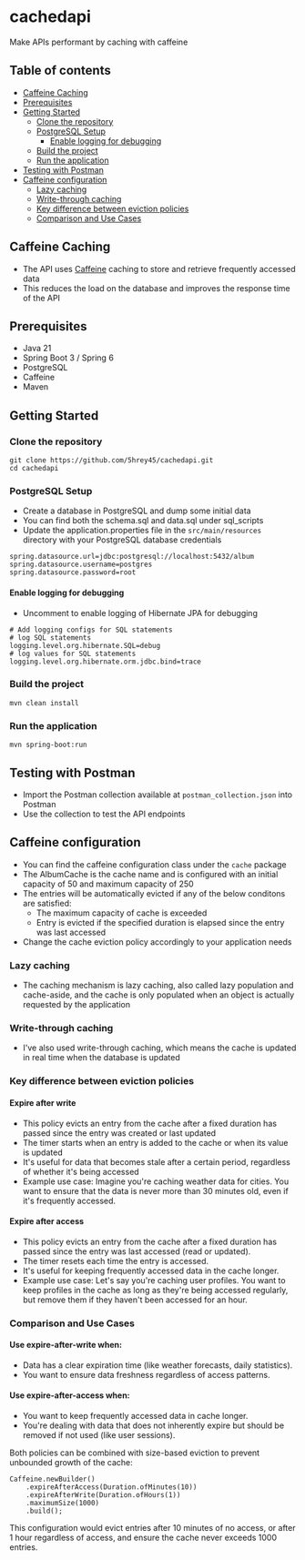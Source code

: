 # cachedapi
Make APIs performant by caching with caffeine

## Table of contents
- [Caffeine Caching](#caffeine-caching)
- [Prerequisites](#prerequisites)
- [Getting Started](#getting-started)
  - [Clone the repository](#clone-the-repository)
  - [PostgreSQL Setup](#postgresql-setup)
    - [Enable logging for debugging](#enable-logging-for-debugging)
  - [Build the project](#build-the-project)
  - [Run the application](#run-the-application)
- [Testing with Postman](#testing-with-postman)
- [Caffeine configuration](#caffeine-configuration)
  - [Lazy caching](#lazy-caching)
  - [Write-through caching](#write-through-caching)
  - [Key difference between eviction policies](#key-difference-between-eviction-policies)
  - [Comparison and Use Cases](#comparison-and-use-cases)

## Caffeine Caching

- The API uses [Caffeine](https://github.com/ben-manes/caffeine) caching to store and retrieve frequently accessed data
- This reduces the load on the database and improves the response time of the API

## Prerequisites
- Java 21
- Spring Boot 3 / Spring 6
- PostgreSQL
- Caffeine
- Maven

## Getting Started

### Clone the repository
```
git clone https://github.com/5hrey45/cachedapi.git
cd cachedapi
```

### PostgreSQL Setup
- Create a database in PostgreSQL and dump some initial data
- You can find both the schema.sql and data.sql under sql_scripts
- Update the application.properties file in the `src/main/resources` directory with your PostgreSQL database credentials
```
spring.datasource.url=jdbc:postgresql://localhost:5432/album
spring.datasource.username=postgres
spring.datasource.password=root
```

#### Enable logging for debugging
- Uncomment to enable logging of Hibernate JPA for debugging
```
# Add logging configs for SQL statements
# log SQL statements
logging.level.org.hibernate.SQL=debug
# log values for SQL statements
logging.level.org.hibernate.orm.jdbc.bind=trace
```

### Build the project
```
mvn clean install
```

### Run the application
```
mvn spring-boot:run
```

## Testing with Postman
- Import the Postman collection available at `postman_collection.json` into Postman
- Use the collection to test the API endpoints

## Caffeine configuration
- You can find the caffeine configuration class under the `cache` package
- The AlbumCache is the cache name and is configured with an initial capacity of 50 and maximum capacity of 250
- The entries will be automatically evicted if any of the below conditons are satisfied:
  - The maximum capacity of cache is exceeded
  - Entry is evicted if the specified duration is elapsed since the entry was last accessed
- Change the cache eviction policy accordingly to your application needs

### Lazy caching
- The caching mechanism is lazy caching, also called lazy population and cache-aside, and the cache is only populated
  when an object is actually requested by the application

### Write-through caching
- I've also used write-through caching, which means the cache is updated in real time when the database is updated

### Key difference between eviction policies
#### Expire after write
- This policy evicts an entry from the cache after a fixed duration has passed since the entry was created or last updated
- The timer starts when an entry is added to the cache or when its value is updated
- It's useful for data that becomes stale after a certain period, regardless of whether it's being accessed
- Example use case:
  Imagine you're caching weather data for cities. You want to ensure that the data is never more than 30 minutes old,
  even if it's frequently accessed.

#### Expire after access
- This policy evicts an entry from the cache after a fixed duration has passed since the entry was last accessed (read or updated).
- The timer resets each time the entry is accessed.
- It's useful for keeping frequently accessed data in the cache longer.
- Example use case:
  Let's say you're caching user profiles. You want to keep profiles in the cache as long as they're being accessed regularly,
  but remove them if they haven't been accessed for an hour.

### Comparison and Use Cases

#### Use expire-after-write when:

- Data has a clear expiration time (like weather forecasts, daily statistics).
- You want to ensure data freshness regardless of access patterns.


#### Use expire-after-access when:

- You want to keep frequently accessed data in cache longer.
- You're dealing with data that does not inherently expire but should be removed if not used (like user sessions).

Both policies can be combined with size-based eviction to prevent unbounded growth of the cache:
```
Caffeine.newBuilder()
    .expireAfterAccess(Duration.ofMinutes(10))
    .expireAfterWrite(Duration.ofHours(1))
    .maximumSize(1000)
    .build();
```
This configuration would evict entries after 10 minutes of no access, or after 1 hour regardless of access,
and ensure the cache never exceeds 1000 entries.